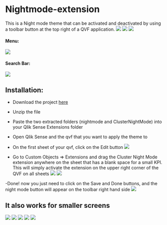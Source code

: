 # Nightmode-extension
This is a Night mode theme that can be activated and deactivated by using a toolbar button at the top right of a QVF application.
![](images/dark-bright-modes.png)
![](images/dark-1.png)
![](images/dark-2.png)

#### Menu:
![](images/example-menu-night.png)

#### Search Bar:
![](images/search-night%20mode.png)

## Installation:
* Download the project [here](https://github.com/clusterdesign/nightmode-extension)
* Unzip the file
* Paste the two extracted folders  (nightmode and ClusterNightMode) into your Qlik Sense Extensions folder
* Open Qlik Sense and the qvf that you want to apply the theme to
* On the first sheet of your qvf, click on the Edit button 
![](images/edit-button.png)

* Go to Custom Objects => Extensions and drag the Cluster Night Mode extension anywhere on the sheet that has a blank space for a small KPI. This will simply activate the extension on the upper right corner of the QVF on all sheets
![](images/123.png)
![](images/drag.png)

-Done! now you just need to click on the Save and Done buttons, and the night mode button will appear on the toolbar right hand side
![](images/button.png)


## It also works for smaller screens
![](images/small-screens-1.png)
![](images/small-screens-2.png)
![](images/small-screens-3.png)
![](images/small-screens-4.png)
![](images/small-screen-search.png)
